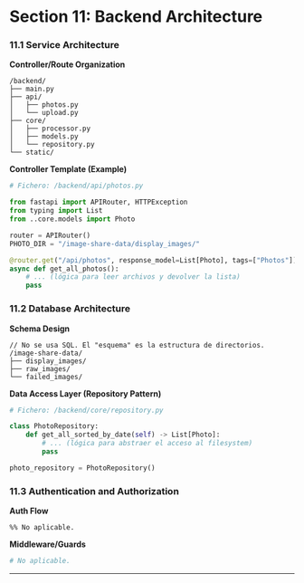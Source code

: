 # Section 11: Backend Architecture

### **11.1 Service Architecture**

**Controller/Route Organization**
```text
/backend/
├── main.py
├── api/
│   ├── photos.py
│   └── upload.py
├── core/
│   ├── processor.py
│   ├── models.py
│   └── repository.py
└── static/
```

**Controller Template (Example)**
```python
# Fichero: /backend/api/photos.py

from fastapi import APIRouter, HTTPException
from typing import List
from ..core.models import Photo

router = APIRouter()
PHOTO_DIR = "/image-share-data/display_images/"

@router.get("/api/photos", response_model=List[Photo], tags=["Photos"])
async def get_all_photos():
    # ... (lógica para leer archivos y devolver la lista)
    pass
```

### **11.2 Database Architecture**

**Schema Design**
```text
// No se usa SQL. El "esquema" es la estructura de directorios.
/image-share-data/
├── display_images/
├── raw_images/
└── failed_images/
```

**Data Access Layer (Repository Pattern)**
```python
# Fichero: /backend/core/repository.py

class PhotoRepository:
    def get_all_sorted_by_date(self) -> List[Photo]:
        # ... (lógica para abstraer el acceso al filesystem)
        pass

photo_repository = PhotoRepository()
```

### **11.3 Authentication and Authorization**

**Auth Flow**
```mermaid
%% No aplicable.
```

**Middleware/Guards**
```python
# No aplicable.
```

---